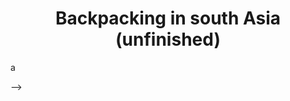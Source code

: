 <!-- ---
layout: page
title: Backpacking in south Asia  (unfinished)
###subtitle: Why you'd want to go on a date with me
--- -->
<h1 style="text-align: center;"> Backpacking in south Asia  (unfinished) </h1>


<p align="justify">  a
 </p>


<!--
### Vietnam

<p align="justify"> One of the first steps when buidling a van is to install the windows. That was pretty scary because one of the first steops is cutting your own vehicle and you don't want anything to go wrong. I watch hundreds of YouTube tutorials on how to install a skyroof. The moment arrived and I used a jag saw? to remove a square piece of roof. The installation was pretty straightforeward but the weird shapes of the roof forced us to install the skyroof in the opposite direction it is supposed to be.  
 </p>


![final_2](/../../assets/img/asia/vietnam/final_2.jpg "final_2")



### Laos

<p align="justify"> One of the first steps when buidling a van is to install the windows. That was pretty scary because one of the first steops is cutting your own vehicle and you don't want anything to go wrong. I watch hundreds of YouTube tutorials on how to install a skyroof. The moment arrived and I used a jag saw? to remove a square piece of roof. The installation was pretty straightforeward but the weird shapes of the roof forced us to install the skyroof in the opposite direction it is supposed to be.  
 </p>


![final_2](/../../assets/img/asia/laos/final_2.jpg "final_2")



### Cambodia

<p align="justify"> One of the first steps when buidling a van is to install the windows. That was pretty scary because one of the first steops is cutting your own vehicle and you don't want anything to go wrong. I watch hundreds of YouTube tutorials on how to install a skyroof. The moment arrived and I used a jag saw? to remove a square piece of roof. The installation was pretty straightforeward but the weird shapes of the roof forced us to install the skyroof in the opposite direction it is supposed to be.  
 </p>


![final_2](/../../assets/img/asia/cambodia/final_2.jpg "final_2")



### Cambodia

<p align="justify"> One of the first steps when buidling a van is to install the windows. That was pretty scary because one of the first steops is cutting your own vehicle and you don't want anything to go wrong. I watch hundreds of YouTube tutorials on how to install a skyroof. The moment arrived and I used a jag saw? to remove a square piece of roof. The installation was pretty straightforeward but the weird shapes of the roof forced us to install the skyroof in the opposite direction it is supposed to be.  
 </p>


![final_2](/../../assets/img/asia/cambodia/final_2.jpg "final_2")




### Myanmar

<p align="justify"> One of the first steps when buidling a van is to install the windows. That was pretty scary because one of the first steops is cutting your own vehicle and you don't want anything to go wrong. I watch hundreds of YouTube tutorials on how to install a skyroof. The moment arrived and I used a jag saw? to remove a square piece of roof. The installation was pretty straightforeward but the weird shapes of the roof forced us to install the skyroof in the opposite direction it is supposed to be.  
 </p>


![final_2](/../../assets/img/asia/myanmar/final_2.jpg "final_2")



### Indonesia

<p align="justify"> One of the first steps when buidling a van is to install the windows. That was pretty scary because one of the first steops is cutting your own vehicle and you don't want anything to go wrong. I watch hundreds of YouTube tutorials on how to install a skyroof. The moment arrived and I used a jag saw? to remove a square piece of roof. The installation was pretty straightforeward but the weird shapes of the roof forced us to install the skyroof in the opposite direction it is supposed to be.  
 </p>


![final_2](/../../assets/img/asia/indonesia/final_2.jpg "final_2")



### Pakistan

<p align="justify"> One of the first steps when buidling a van is to install the windows. That was pretty scary because one of the first steops is cutting your own vehicle and you don't want anything to go wrong. I watch hundreds of YouTube tutorials on how to install a skyroof. The moment arrived and I used a jag saw? to remove a square piece of roof. The installation was pretty straightforeward but the weird shapes of the roof forced us to install the skyroof in the opposite direction it is supposed to be.  
 </p>


<!-- ![final_2](/../../assets/img/asia/pakistan/final_2.jpg "final_2") --> -->
